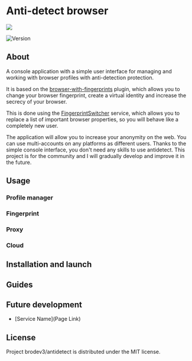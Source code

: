 # Anti-detect browser
<p>
      <img src="https://i.ibb.co/3sHQCSp/av.jpg" >
</p>

<p >
   <img src="https://img.shields.io/badge/build-v_1.1-brightgreen?label=Version" alt="Version">
</p>





## About

A console application with a simple user interface for managing and working with browser profiles with anti-detection protection. 

It is based on the [browser-with-fingerprints](https://github.com/CheshireCaat/browser-with-fingerprints) plugin, which allows you to change your browser fingerprint, create a virtual identity and increase the secrecy of your browser. 

This is done using the [FingerprintSwitcher](https://fingerprints.bablosoft.com/) service, which allows you to replace a list of important browser properties, so you will behave like a completely new user.

The application will allow you to increase your anonymity on the web. You can use multi-accounts on any platforms as different users. Thanks to the simple console interface, you don't need any skills to use antidetect. This project is for the community and I will gradually develop and improve it in the future. 

## Usage

### Profile manager

### Fingerprint

### Proxy

### Cloud

## Installation and launch

## Guides

## Future development

- [Service Name](Page Link)

## License

Project brodev3/antidetect is distributed under the MIT license.
